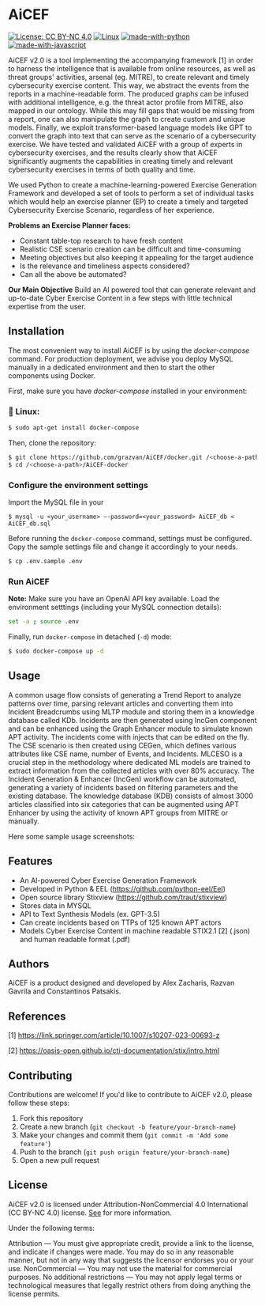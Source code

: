 # AiCEF
[![License: CC BY-NC 4.0](https://img.shields.io/badge/License-CC_BY--NC_4.0-lightgrey.svg)](https://creativecommons.org/licenses/by-nc/4.0/)
[![Linux](https://svgshare.com/i/Zhy.svg)](https://svgshare.com/i/Zhy.svg)
[![made-with-python](https://img.shields.io/badge/Made%20with-Python-1f425f.svg)](https://www.python.org/)
[![made-with-javascript](https://img.shields.io/badge/Made%20with-JavaScript-1f425f.svg)](https://www.javascript.com)

AiCEF v2.0 is a tool implementing the accompanying framework [1] in order to harness the intelligence that is available from online resources, as well as threat groups' activities, arsenal (eg. MITRE), to create relevant and timely cybersecurity exercise content. This way, we abstract the events from the reports in a machine-readable form. The produced graphs can be infused with additional intelligence, e.g. the threat actor profile from MITRE, also mapped in our ontology. While this may fill gaps that would be missing from a report, one can also manipulate the graph to create custom and unique models. Finally, we exploit transformer-based language models like GPT to convert the graph into text that can serve as the scenario of a cybersecurity exercise. 
We have tested and validated AiCEF with a group of experts in cybersecurity exercises, and the results clearly show that AiCEF significantly augments the capabilities in creating timely and relevant cybersecurity exercises in terms of both quality and time.

We used Python to create a machine-learning-powered Exercise Generation Framework and developed a set of tools to perform a set of individual tasks which would help an exercise planner (EP) to create a timely and targeted Cybersecurity Exercise Scenario, regardless of her experience. 

**Problems an Exercise Planner faces:**
- Constant table-top research to have fresh content
- Realistic CSE scenario creation can be difficult and time-consuming
- Meeting objectives but also keeping it appealing for the target audience
- Is the relevance and timeliness aspects considered?
- Can all the above be automated?

**Our Main Objective**
Build an AI powered tool that can generate relevant and up-to-date Cyber Exercise Content in a few steps with little technical expertise from the user.

## Installation

The most convenient way to install AiCEF is by using the *docker-compose* command. For production deployment, we advise you deploy MySQL manually in a dedicated environment and then to start the other components using Docker.

First, make sure you have *docker-compose* installed in your environment:

### 🐧 Linux:
```bash
$ sudo apt-get install docker-compose
```

Then, clone the repository:
```bash
$ git clone https://github.com/grazvan/AiCEF/docker.git /<choose-a-path>/AiCEF-docker
$ cd /<choose-a-path>/AiCEF-docker
```
### Configure the environment settings

Import the MySQL file in your 

```bash,
$ mysql -u <your_username> –-password=<your_password> AiCEF_db < AiCEF_db.sql 
```

Before running the `docker-compose` command, settings must be configured. Copy the sample settings file and change it accordingly to your needs.

```bash
$ cp .env.sample .env
```

### Run AiCEF

**Note:** Make sure you have an OpenAI API key available.
Load the environment setttings (including your MySQL connection details):

```bash
set -a ; source .env
```

Finally, run `docker-compose` in detached (`-d`) mode:

```bash
$ sudo docker-compose up -d
```

## Usage

A common usage flow consists of generating a Trend Report to analyze patterns over time, parsing relevant articles and converting them into Incident Breadcrumbs using MLTP module and storing them in a knowledge database called KDb. 
Incidents are then generated using IncGen component and can be enhanced using the Graph Enhancer module to simulate known APT activity. The incidents come with injects that can be edited on the fly. 
The CSE scenario is then created using CEGen, which defines various attributes like CSE name, number of Events, and Incidents.
MLCESO is a crucial step in the methodology where dedicated ML models are trained to extract information from the collected articles with over 80% accuracy.
The Incident Generation & Enhancer (IncGen) workflow can be automated, generating a variety of incidents based on filtering parameters and the existing database. The knowledge database (KDB) consists of almost 3000 articles classified into six categories that can be augmented using APT Enhancer by using the activity of known APT groups from MITRE or manually.

Here some sample usage screenshots:


## Features

- An AI-powered Cyber Exercise Generation Framework
- Developed in Python & EEL (https://github.com/python-eel/Eel)
- Open source library Stixview (https://github.com/traut/stixview)
- Stores data in MYSQL
- API to Text Synthesis Models (ex. GPT-3.5) 
- Can create incidents based on TTPs of 125 known APT actors
- Models Cyber Exercise Content in machine readable STIX2.1 [2] (.json) and human readable format (.pdf)

## Authors 

AiCEF is a product designed and developed by Alex Zacharis, Razvan Gavrila and Constantinos Patsakis.

## References
[1] https://link.springer.com/article/10.1007/s10207-023-00693-z

[2] https://oasis-open.github.io/cti-documentation/stix/intro.html

## Contributing

Contributions are welcome! If you'd like to contribute to AiCEF v2.0, please follow these steps:

1. Fork this repository
2. Create a new branch (`git checkout -b feature/your-branch-name`)
3. Make your changes and commit them (`git commit -m 'Add some feature'`)
4. Push to the branch (`git push origin feature/your-branch-name`)
5. Open a new pull request

## License
AiCEF v2.0 is licensed under Attribution-NonCommercial 4.0 International (CC BY-NC 4.0) license. [See](https://creativecommons.org/licenses/by-nc/4.0/) for more information.

Under the following terms:

Attribution — You must give appropriate credit, provide a link to the license, and indicate if changes were made. You may do so in any reasonable manner, but not in any way that suggests the licensor endorses you or your use.
NonCommercial — You may not use the material for commercial purposes.
No additional restrictions — You may not apply legal terms or technological measures that legally restrict others from doing anything the license permits.
